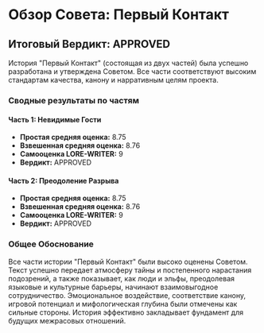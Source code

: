 # Обзор Совета: Первый Контакт

## Итоговый Вердикт: APPROVED

История "Первый Контакт" (состоящая из двух частей) была успешно разработана и утверждена Советом. Все части соответствуют высоким стандартам качества, канону и нарративным целям проекта.

### Сводные результаты по частям

#### Часть 1: Невидимые Гости
- **Простая средняя оценка:** 8.75
- **Взвешенная средняя оценка:** 8.76
- **Самооценка LORE-WRITER:** 9
- **Вердикт:** APPROVED

#### Часть 2: Преодоление Разрыва
- **Простая средняя оценка:** 8.75
- **Взвешенная средняя оценка:** 8.76
- **Самооценка LORE-WRITER:** 9
- **Вердикт:** APPROVED

### Общее Обоснование

Все части истории "Первый Контакт" были высоко оценены Советом. Текст успешно передает атмосферу тайны и постепенного нарастания подозрений, а также показывает, как люди и эльфы, преодолевая языковые и культурные барьеры, начинают взаимовыгодное сотрудничество. Эмоциональное воздействие, соответствие канону, игровой потенциал и мифологическая глубина были отмечены как сильные стороны. История эффективно закладывает фундамент для будущих межрасовых отношений.
